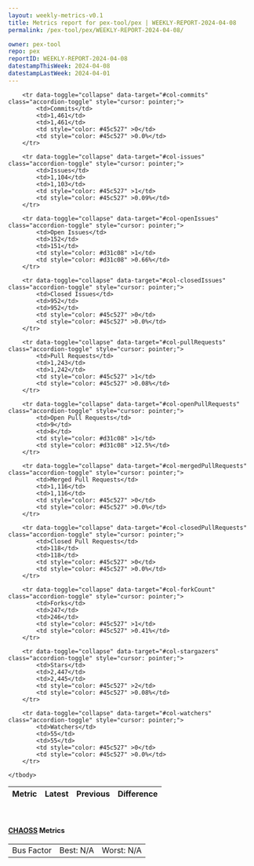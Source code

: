 ```yaml
---
layout: weekly-metrics-v0.1
title: Metrics report for pex-tool/pex | WEEKLY-REPORT-2024-04-08
permalink: /pex-tool/pex/WEEKLY-REPORT-2024-04-08/

owner: pex-tool
repo: pex
reportID: WEEKLY-REPORT-2024-04-08
datestampThisWeek: 2024-04-08
datestampLastWeek: 2024-04-01
---
```




<table class="table table-condensed" style="border-collapse:collapse;">
    <thead>
    <tr>
        <th>Metric</th>
        <th>Latest</th>
        <th>Previous</th>
        <th colspan="2" style="text-align: center;">Difference</th>
    </tr>
    </thead>
    <tbody>

        <tr data-toggle="collapse" data-target="#col-commits" class="accordion-toggle" style="cursor: pointer;">
            <td>Commits</td>
            <td>1,461</td>
            <td>1,461</td>
            <td style="color: #45c527" >0</td>
            <td style="color: #45c527" >0.0%</td>
        </tr>
        
        <tr data-toggle="collapse" data-target="#col-issues" class="accordion-toggle" style="cursor: pointer;">
            <td>Issues</td>
            <td>1,104</td>
            <td>1,103</td>
            <td style="color: #45c527" >1</td>
            <td style="color: #45c527" >0.09%</td>
        </tr>
        
        <tr data-toggle="collapse" data-target="#col-openIssues" class="accordion-toggle" style="cursor: pointer;">
            <td>Open Issues</td>
            <td>152</td>
            <td>151</td>
            <td style="color: #d31c08" >1</td>
            <td style="color: #d31c08" >0.66%</td>
        </tr>
        
        <tr data-toggle="collapse" data-target="#col-closedIssues" class="accordion-toggle" style="cursor: pointer;">
            <td>Closed Issues</td>
            <td>952</td>
            <td>952</td>
            <td style="color: #45c527" >0</td>
            <td style="color: #45c527" >0.0%</td>
        </tr>
        
        <tr data-toggle="collapse" data-target="#col-pullRequests" class="accordion-toggle" style="cursor: pointer;">
            <td>Pull Requests</td>
            <td>1,243</td>
            <td>1,242</td>
            <td style="color: #45c527" >1</td>
            <td style="color: #45c527" >0.08%</td>
        </tr>
        
        <tr data-toggle="collapse" data-target="#col-openPullRequests" class="accordion-toggle" style="cursor: pointer;">
            <td>Open Pull Requests</td>
            <td>9</td>
            <td>8</td>
            <td style="color: #d31c08" >1</td>
            <td style="color: #d31c08" >12.5%</td>
        </tr>
        
        <tr data-toggle="collapse" data-target="#col-mergedPullRequests" class="accordion-toggle" style="cursor: pointer;">
            <td>Merged Pull Requests</td>
            <td>1,116</td>
            <td>1,116</td>
            <td style="color: #45c527" >0</td>
            <td style="color: #45c527" >0.0%</td>
        </tr>
        
        <tr data-toggle="collapse" data-target="#col-closedPullRequests" class="accordion-toggle" style="cursor: pointer;">
            <td>Closed Pull Requests</td>
            <td>118</td>
            <td>118</td>
            <td style="color: #45c527" >0</td>
            <td style="color: #45c527" >0.0%</td>
        </tr>
        
        <tr data-toggle="collapse" data-target="#col-forkCount" class="accordion-toggle" style="cursor: pointer;">
            <td>Forks</td>
            <td>247</td>
            <td>246</td>
            <td style="color: #45c527" >1</td>
            <td style="color: #45c527" >0.41%</td>
        </tr>
        
        <tr data-toggle="collapse" data-target="#col-stargazers" class="accordion-toggle" style="cursor: pointer;">
            <td>Stars</td>
            <td>2,447</td>
            <td>2,445</td>
            <td style="color: #45c527" >2</td>
            <td style="color: #45c527" >0.08%</td>
        </tr>
        
        <tr data-toggle="collapse" data-target="#col-watchers" class="accordion-toggle" style="cursor: pointer;">
            <td>Watchers</td>
            <td>55</td>
            <td>55</td>
            <td style="color: #45c527" >0</td>
            <td style="color: #45c527" >0.0%</td>
        </tr>
        
    </tbody>
</table>
<br>
<h4><a target="_blank" href="https://chaoss.community/">CHAOSS</a> Metrics</h4>

<table class="table table-condensed" style="border-collapse:collapse;">
    <tbody>
        <td>Bus Factor</td>
        <td>Best: N/A</td>
        <td>Worst: N/A</td>
    </tbody>
</table>
